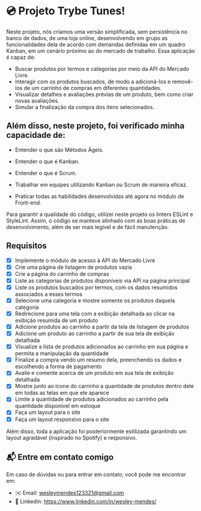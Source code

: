 # 💿 Projeto Trybe Tunes!
Neste projeto, nós criamos uma versão simplificada, sem persistência no banco de dados, de uma loja online, desenvolvendo em grupo as funcionalidades dela de acordo com demandas definidas em um quadro Kanban, em um cenário próximo ao do mercado de trabalho. Essa aplicação é capaz de:

- Buscar produtos por termos e categorias por meio da API do Mercado Livre.
- Interagir com os produtos buscados, de modo a adicioná-los e removê-los de um carrinho de compras em diferentes quantidades.
- Visualizar detalhes e avaliações prévias de um produto, bem como criar novas avaliações.
- Simular a finalização da compra dos itens selecionados.

## Além disso, neste projeto, foi verificado minha capacidade de:

- Entender o que são Métodos Ágeis.

- Entender o que é Kanban.

- Entender o que é Scrum.

- Trabalhar em equipes utilizando Kanban ou Scrum de maneira eficaz.

- Praticar todas as habilidades desenvolvidas até agora no módulo de Front-end.

Para garantir a qualidade do código, utilizei neste projeto os linters ESLint e StyleLint. Assim, o código se manteve alinhado com as boas práticas de desenvolvimento, além de ser mais legível e de fácil manutenção.

## Requisitos ##
 - [x] Implemente o módulo de acesso à API do Mercado Livre
 - [x] Crie uma página de listagem de produtos vazia
 - [x] Crie a página do carrinho de compras
 - [x] Liste as categorias de produtos disponíveis via API na página principal
 - [x] Liste os produtos buscados por termos, com os dados resumidos associados a esses termos
 - [x] Selecione uma categoria e mostre somente os produtos daquela categoria
 - [x] Redirecione para uma tela com a exibição detalhada ao clicar na exibição resumida de um produto
 - [x] Adicione produtos ao carrinho a partir da tela de listagem de produtos
 - [x] Adicione um produto ao carrinho a partir de sua tela de exibição detalhada
 - [x] Visualize a lista de produtos adicionados ao carrinho em sua página e permita a manipulação da quantidade
 - [x] Finalize a compra vendo um resumo dela, preenchendo os dados e escolhendo a forma de pagamento
 - [x] Avalie e comente acerca de um produto em sua tela de exibição detalhada
 - [x] Mostre junto ao ícone do carrinho a quantidade de produtos dentro dele em todas as telas em que ele aparece
 - [x] Limite a quantidade de produtos adicionados ao carrinho pela quantidade disponível em estoque
 - [x] Faça um layout para o site
 - [x] Faça um layout responsivo para o site

Além disso, toda a aplicação foi posteriormente estilizada garantindo um layout agradável (inspirado no Spotify) e responsivo.

## 📬 Entre em contato comigo ##
Em caso de dúvidas ou para entrar em contato, você pode me encontrar em:

- ✉️ Email: wesleymendes123321@gmail.com
- 🔗 Linkedin: https://www.linkedin.com/in/wesley-mendes/
